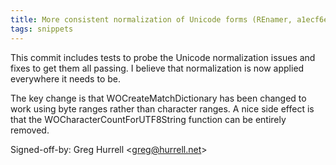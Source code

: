 ```yaml
---
title: More consistent normalization of Unicode forms (REnamer, a1ecf6e)
tags: snippets
---
```


This commit includes tests to probe the Unicode normalization issues and fixes to get them all passing. I believe that normalization is now applied everywhere it needs to be.

The key change is that WOCreateMatchDictionary has been changed to work using byte ranges rather than character ranges. A nice side effect is that the WOCharacterCountForUTF8String function can be entirely removed.

Signed-off-by: Greg Hurrell &lt;greg@hurrell.net&gt;
